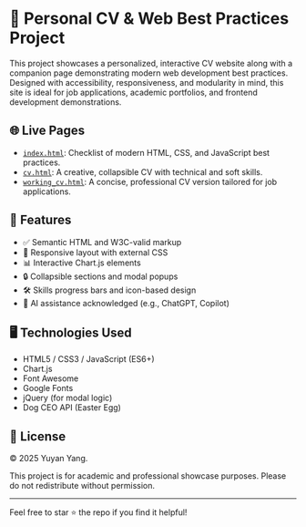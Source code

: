 # 📄 Personal CV & Web Best Practices Project

This project showcases a personalized, interactive CV website along with a companion page demonstrating modern web development best practices. Designed with accessibility, responsiveness, and modularity in mind, this site is ideal for job applications, academic portfolios, and frontend development demonstrations.

## 🌐 Live Pages

- [`index.html`](./index.html): Checklist of modern HTML, CSS, and JavaScript best practices.
- [`cv.html`](./cv.html): A creative, collapsible CV with technical and soft skills.
- [`working_cv.html`](./working_cv.html): A concise, professional CV version tailored for job applications.

## 🎯 Features

- ✅ Semantic HTML and W3C-valid markup
- 🎨 Responsive layout with external CSS
- 📊 Interactive Chart.js elements
- 🔒 Collapsible sections and modal popups
- 🛠 Skills progress bars and icon-based design
- 🧠 AI assistance acknowledged (e.g., ChatGPT, Copilot)

## 🖥️ Technologies Used

- HTML5 / CSS3 / JavaScript (ES6+)
- Chart.js
- Font Awesome
- Google Fonts
- jQuery (for modal logic)
- Dog CEO API (Easter Egg)

## 📜 License

© 2025 Yuyan Yang. 

This project is for academic and professional showcase purposes. Please do not redistribute without permission.

---

Feel free to star ⭐ the repo if you find it helpful!



